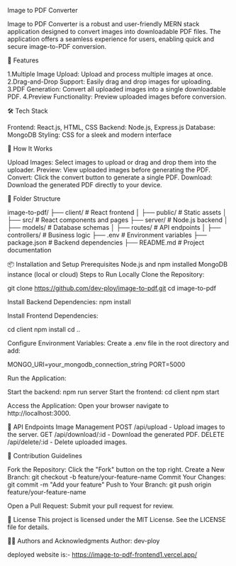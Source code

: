 Image to PDF Converter


Image to PDF Converter is a robust and user-friendly MERN stack application designed to convert images into downloadable PDF files. The application offers a seamless experience for users, enabling quick and secure image-to-PDF conversion.

🌟 Features

1.Multiple Image Upload: Upload and process multiple images at once.
2.Drag-and-Drop Support: Easily drag and drop images for uploading.
3.PDF Generation: Convert all uploaded images into a single downloadable PDF.
4.Preview Functionality: Preview uploaded images before conversion.

🛠️ Tech Stack

Frontend: React.js, HTML, CSS
Backend: Node.js, Express.js
Database: MongoDB
Styling: CSS for a sleek and modern interface

🚀 How It Works

Upload Images: Select images to upload or drag and drop them into the uploader.
Preview: View uploaded images before generating the PDF.
Convert: Click the convert button to generate a single PDF.
Download: Download the generated PDF directly to your device.

📂 Folder Structure

image-to-pdf/
├── client/             # React frontend
│   ├── public/         # Static assets
│   ├── src/            # React components and pages
├── server/             # Node.js backend
│   ├── models/         # Database schemas
│   ├── routes/         # API endpoints
│   ├── controllers/    # Business logic
├── .env                # Environment variables
├── package.json        # Backend dependencies
├── README.md           # Project documentation


📦 Installation and Setup
Prerequisites
Node.js and npm installed
MongoDB instance (local or cloud)
Steps to Run Locally
Clone the Repository:

git clone https://github.com/dev-ploy/image-to-pdf.git
cd image-to-pdf

Install Backend Dependencies:
npm install

Install Frontend Dependencies:

cd client
npm install
cd ..

Configure Environment Variables: Create a .env file in the root directory and add:

MONGO_URI=your_mongodb_connection_string
PORT=5000

Run the Application:

Start the backend:
npm run server
Start the frontend:
cd client
npm start

Access the Application: Open your browser 
navigate to http://localhost:3000.

📖 API Endpoints
Image Management
POST /api/upload - Upload images to the server.
GET /api/download/:id - Download the generated PDF.
DELETE /api/delete/:id - Delete uploaded images.

🤝 Contribution Guidelines

Fork the Repository: Click the "Fork" button on the top right.
Create a New Branch:
git checkout -b feature/your-feature-name
Commit Your Changes:
git commit -m "Add your feature"
Push to Your Branch:
git push origin feature/your-feature-name

Open a Pull Request: Submit your pull request for review.


📝 License
This project is licensed under the MIT License. See the LICENSE file for details.

👨‍💻 Authors and Acknowledgments
Author: dev-ploy

deployed website is:- https://image-to-pdf-frontend1.vercel.app/










